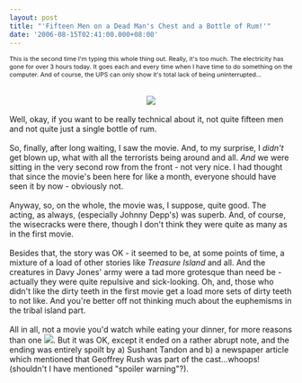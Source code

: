 ```yaml
---
layout: post
title: "'Fifteen Men on a Dead Man's Chest and a Bottle of Rum!'"
date: '2006-08-15T02:41:00.000+08:00'
---
```


<span style="font-size:78%;">This is the second time I'm typing this whole thing out. Really, it's too much. The electricity has gone for over 3 hours today. It goes each and every time when I have time to do something on the computer. And of course, the UPS can only show it's total lack of being </span><span style="font-style: italic;font-size:78%;" >un</span><span style="font-size:78%;">interrupted...</span><br /><br /><div style="text-align: center;"><img src="http://images.amazon.com/images/P/B00005JP0D.01.LZZZZZZZ.jpg" /><br /></div><br />Well, okay, if you want to be really technical about it, not quite fifteen men and not quite just a single bottle of rum.<br /><br />So, finally, after long waiting, I saw the movie. And, to my surprise, I <span style="font-style: italic;">didn't</span> get blown up, what with all the terrorists being around and all. <span style="font-style: italic;">And</span> we were sitting in  the very second row from the front - not very nice. I had thought that since the movie's been here for like a month, everyone should have seen it by now - obviously not.<br /><br />Anyway, so, on the whole, the movie was, I suppose, quite good. The acting, as always, (especially Johnny Depp's) was superb. And, of course, the wisecracks were there, though I don't think they were quite as many as in the first movie.<br /><br />Besides that, the story was OK - it seemed to be, at some points of time, a mixture of a load of other stories like <span style="font-style: italic;">Treasure Island</span> and all. And the creatures in Davy Jones' army were a tad more grotesque than need be - actually they were quite repulsive and sick-looking. Oh, and, those who didn't like the dirty teeth in the first movie get a load more sets of dirty teeth to not like. And you're better off not thinking much about the euphemisms in the tribal island part.<br /><br />All in all, not a movie you'd watch while eating your dinner, for more reasons than one <img src="http://members.lycos.co.uk/sahil/smile.gif" class="smile" />. But it was OK, except it ended on a rather abrupt note, and the ending was entirely spoilt by a) Sushant Tandon and b) a newspaper article which mentioned that Geoffrey Rush was part of the cast...whoops! (shouldn't I have mentioned "spoiler warning"?).